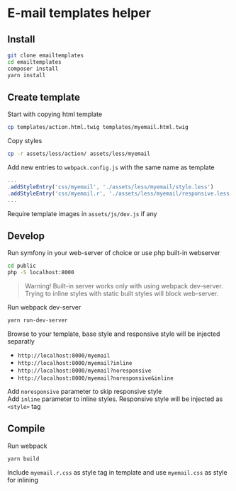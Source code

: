 # E-mail templates helper

## Install

```bash
git clone emailtemplates
cd emailtemplates
composer install
yarn install
```

## Create template

Start with copying html template

```bash
cp templates/action.html.twig templates/myemail.html.twig
```

Copy styles

```bash
cp -r assets/less/action/ assets/less/myemail
```

Add new entries to `webpack.config.js` with the same name as template

```js
...
.addStyleEntry('css/myemail', './assets/less/myemail/style.less')
.addStyleEntry('css/myemail.r', './assets/less/myemail/responsive.less')
...
```

Require template images in `assets/js/dev.js` if any

## Develop

Run symfony in your web-server of choice or use php built-in webserver

```bash
cd public
php -S localhost:8000
```

> Warning! Built-in server works only with using webpack dev-server. Trying to inline styles with static built styles will block web-server.
  
 
Run webpack dev-server

```bash
yarn run-dev-server
```

Browse to your template, base style and responsive style will be injected separatly

- `http://localhost:8000/myemail`
- `http://localhost:8000/myemail?inline`
- `http://localhost:8000/myemail?noresponsive`
- `http://localhost:8000/myemail?noresponsive&inline`

Add `noresponsive` parameter to skip responsive style  
Add `inline` parameter to inline styles. Responsive style will be injected as `<style>` tag  
 
## Compile
Run webpack

```bash
yarn build
```

Include `myemail.r.css` as style tag in template and use `myemail.css` as style for inlining 